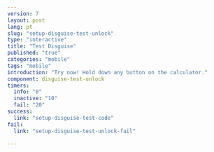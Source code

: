 ```yaml
---
version: 7
layout: post
lang: pt
slug: "setup-disguise-test-unlock"
type: "interactive"
title: "Test Disguise"
published: "true"
categories: "mobile"
tags: "mobile"
introduction: "Try now! Hold down any button on the calculator."
component: disguise-test-unlock
timers:
  info: "0"
  inactive: "10"
  fail: "20"
success: 
  link: "setup-disguise-test-code"
fail: 
  link: "setup-disguise-test-unlock-fail"

---
```


